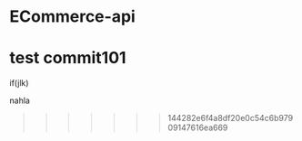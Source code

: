 # ECommerce-api
# test commit101
if(jlk)


nahla 

















>>>>>>> 144282e6f4a8df20e0c54c6b97909147616ea669
